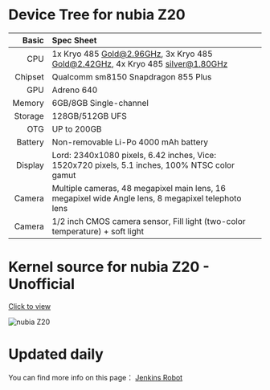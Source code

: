 
Device Tree for nubia Z20
===========================================

Basic   | Spec Sheet
-------:|:-------------------------
CPU     | 1x Kryo 485 Gold@2.96GHz, 3x Kryo 485 Gold@2.42GHz, 4x Kryo 485 silver@1.80GHz
Chipset | Qualcomm sm8150 Snapdragon 855 Plus
GPU     | Adreno 640
Memory  | 6GB/8GB Single-channel
Storage | 128GB/512GB UFS
OTG     | UP to 200GB
Battery | Non-removable Li-Po 4000 mAh battery
Display | Lord: 2340x1080 pixels, 6.42 inches, Vice: 1520x720 pixels, 5.1 inches, 100% NTSC color gamut
Camera  | Multiple cameras, 48 megapixel main lens, 16 megapixel wide Angle lens, 8 megapixel telephoto lens
Camera  | 1/2 inch CMOS camera sensor, Fill light (two-color temperature) + soft light


Kernel source for nubia Z20 - Unofficial 
===========================================

[Click to view](https://github.com/gesangtome/android_kernel_nubia_sm8150)

![nubia Z20](https://oss.static.nubia.cn/active/5d48dd2463fc329.png "nubia Z20")


Updated daily
===========================================
You can find more info on this page： [Jenkins Robot](http://flowertome.ticp.io/jenkins/job/Lineage-17.1/job/android_device_nubia_nx627j/)
